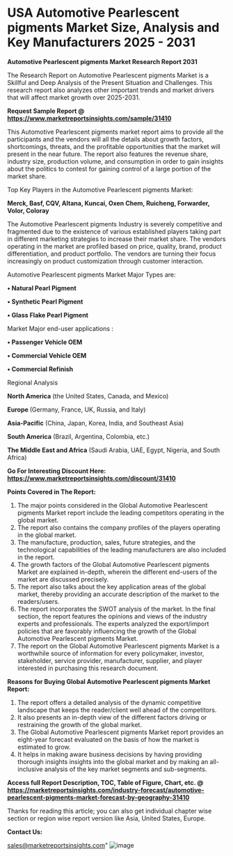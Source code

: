  # USA Automotive Pearlescent pigments Market Size, Analysis and Key Manufacturers 2025 - 2031

<strong>Automotive Pearlescent pigments Market Research Report 2031</strong>

The Research Report on Automotive Pearlescent pigments Market is a Skillful and Deep Analysis of the Present Situation and Challenges. This research report also analyzes other important trends and market drivers that will affect market growth over 2025-2031.

<strong>Request Sample Report @ <a href=https://www.marketreportsinsights.com/sample/31410>https://www.marketreportsinsights.com/sample/31410</a></strong>

This Automotive Pearlescent pigments market report aims to provide all the participants and the vendors will all the details about growth factors, shortcomings, threats, and the profitable opportunities that the market will present in the near future. The report also features the revenue share, industry size, production volume, and consumption in order to gain insights about the politics to contest for gaining control of a large portion of the market share.

Top Key Players in the Automotive Pearlescent pigments Market:

<strong>Merck, Basf, CQV, Altana, Kuncai, Oxen Chem, Ruicheng, Forwarder, Volor, Coloray</strong>

The Automotive Pearlescent pigments Industry is severely competitive and fragmented due to the existence of various established players taking part in different marketing strategies to increase their market share. The vendors operating in the market are profiled based on price, quality, brand, product differentiation, and product portfolio. The vendors are turning their focus increasingly on product customization through customer interaction.

Automotive Pearlescent pigments Market Major Types are:

<strong>• Natural Pearl Pigment

• Synthetic Pearl Pigment

• Glass Flake Pearl Pigment</strong>

Market Major end-user applications :

<strong>• Passenger Vehicle OEM

• Commercial Vehicle OEM

• Commercial Refinish</strong>

Regional Analysis

</u><strong><b>North America</b></strong> (the United States, Canada, and Mexico)

<strong><b>Europe </b></strong>(Germany, France, UK, Russia, and Italy)

<strong><b>Asia-Pacific</b></strong> (China, Japan, Korea, India, and Southeast Asia)

<strong><b>South America</b></strong> (Brazil, Argentina, Colombia, etc.)

<strong><b>The Middle East and Africa</b></strong> (Saudi Arabia, UAE, Egypt, Nigeria, and South Africa)

<strong>Go For Interesting Discount Here: <a href=https://www.marketreportsinsights.com/discount/31410>https://www.marketreportsinsights.com/discount/31410</a></strong>

<strong>Points Covered in The Report:</strong>
<ol>
  <li>The major points considered in the Global Automotive Pearlescent pigments Market report include the leading competitors operating in the global market.</li>
  <li>The report also contains the company profiles of the players operating in the global market.</li>
  <li>The manufacture, production, sales, future strategies, and the technological capabilities of the leading manufacturers are also included in the report.</li>
  <li>The growth factors of the Global Automotive Pearlescent pigments Market are explained in-depth, wherein the different end-users of the market are discussed precisely.</li>
  <li>The report also talks about the key application areas of the global market, thereby providing an accurate description of the market to the readers/users.</li>
  <li>The report incorporates the SWOT analysis of the market. In the final section, the report features the opinions and views of the industry experts and professionals. The experts analyzed the export/import policies that are favorably influencing the growth of the Global Automotive Pearlescent pigments Market.</li>
  <li>The report on the Global Automotive Pearlescent pigments Market is a worthwhile source of information for every policymaker, investor, stakeholder, service provider, manufacturer, supplier, and player interested in purchasing this research document.</li>
</ol>
<strong>Reasons for Buying Global Automotive Pearlescent pigments Market Report:</strong>

<ol>
  <li>The report offers a detailed analysis of the dynamic competitive landscape that keeps the reader/client well ahead of the competitors.</li>
  <li>It also presents an in-depth view of the different factors driving or restraining the growth of the global market.</li>
  <li>The Global Automotive Pearlescent pigments Market report provides an eight-year forecast evaluated on the basis of how the market is estimated to grow.</li>
  <li>It helps in making aware business decisions by having providing thorough insights insights into the global market and by making an all-inclusive analysis of the key market segments and sub-segments.</li>
</ol>
<strong>Access full Report Description, TOC, Table of Figure, Chart, etc. @ <a href=https://marketreportsinsights.com/industry-forecast/automotive-pearlescent-pigments-market-forecast-by-geography-31410>https://marketreportsinsights.com/industry-forecast/automotive-pearlescent-pigments-market-forecast-by-geography-31410</a></strong>


Thanks for reading this article; you can also get individual chapter wise section or region wise report version like Asia, United States, Europe.

<strong>Contact Us:</strong>

sales@marketreportsinsights.com"
![image](https://github.com/user-attachments/assets/f8bd6d87-4e24-415a-80c3-af4031d3a31c)
